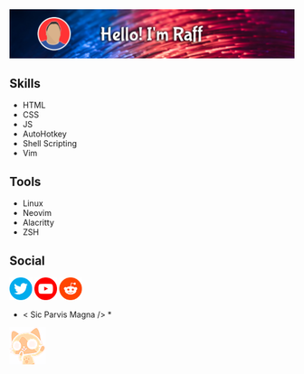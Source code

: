 <img src="https://github.com/ha7ak3/ha7ak3/blob/master/gh_banner.png?raw=true" />

## Skills

- HTML
- CSS
- JS
- AutoHotkey
- Shell Scripting
- Vim

## Tools
- Linux
- Neovim
- Alacritty
- ZSH

## Social

[<img src='https://github.com/ha7ak3/ha7ak3/blob/master/twitter.png' alt='Twitter' height='40'>](https://twitter.com/RaffRodriiguez)
[<img src='https://github.com/ha7ak3/ha7ak3/blob/master/youtube.png' alt='YouTube' height='40'>](https://www.youtube.com/@RaffRodriiguez)
[<img src='https://github.com/ha7ak3/ha7ak3/blob/master/reddit.png' alt='Reddit' height='40'>](https://www.reddit.com/user/ha7ak3)

* < Sic Parvis Magna /> *

<img src='https://github.com/ha7ak3/ha7ak3/blob/master/felyne.png' alt='Hi-nya' />

